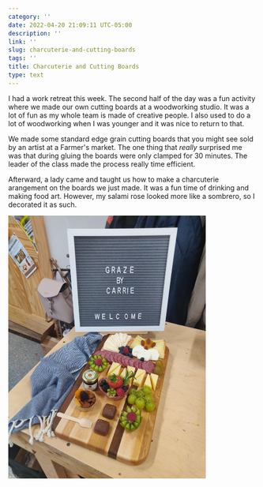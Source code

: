 ```yaml
---
category: ''
date: 2022-04-20 21:09:11 UTC-05:00
description: ''
link: ''
slug: charcuterie-and-cutting-boards
tags: ''
title: Charcuterie and Cutting Boards
type: text
---
```

I had a work retreat this week. 
The second half of the day was a fun activity where we made our own cutting boards at a woodworking studio.
It was a lot of fun as my whole team is made of creative people. 
I also used to do a lot of woodworking when I was younger and it was nice to return to that.

We made some standard edge grain cutting boards that you might see sold by an artist at a Farmer's market. 
The one thing that _really_ surprised me was that during gluing the boards were only clamped for 30 minutes.
The leader of the class made the process really time efficient.

Afterward, a lady came and taught us how to make a charcuterie arangement on the boards we just made.
It was a fun time of drinking and making food art.
However, my salami rose looked more like a sombrero, so I decorated it as such.

<img src="/images/charcuterie-board.jpg" width="400">